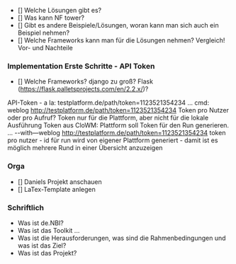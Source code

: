  - [] Welche Lösungen gibt es?
 - [] Was kann NF tower? 
 - [] Gibt es andere Beispiele/Lösungen, woran kann man sich auch ein Beispiel nehmen?
 - [] Welche Frameworks kann man für die Lösungen nehmen? Vergleich! Vor- und Nachteile
 
### Implementation Erste Schritte - API Token

- [] Welche Frameworks? django zu groß? Flask (https://flask.palletsprojects.com/en/2.2.x/)?

API-Token - a la: testplatform.de/path/token=1123521354234 …  cmd: weblog http://testplatform.de/path/token=1123521354234
Token pro Nutzer oder pro Aufruf? Token nur für die Plattform, aber nicht für die lokale Ausführung
Token aus CloWM: Plattform soll Token für den Run generieren. ... --with—weblog http://testplatform.de/path/token=1123521354234
token pro nutzer - id für run wird von eigener Plattform generiert - damit ist es möglich mehrere Rund in einer Übersicht anzuzeigen

### Orga

 - [] Daniels Projekt anschauen
 - [] LaTex-Template anlegen

### Schriftlich
 - Was ist de.NBI?
 - Was ist das Toolkit ...
 - Was ist die Herausforderungen, was sind die Rahmenbedingungen und was ist das Ziel? 
 - Was ist das Projekt?
